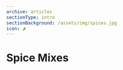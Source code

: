```yaml
---
archive: articles
sectionType: intro
sectionBackground: /assets/img/spices.jpg
icon: 🌶️
---
```


# Spice Mixes

